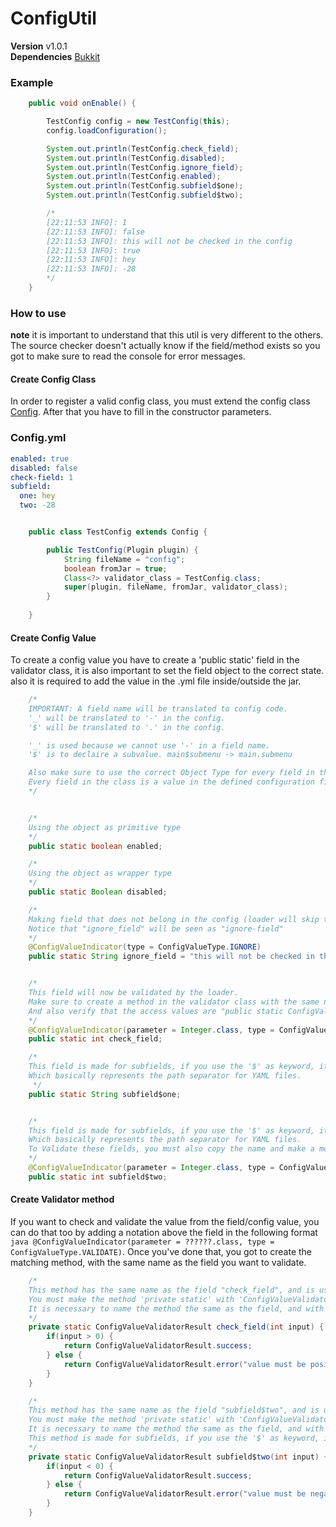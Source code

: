 # ConfigUtil

**Version** v1.0.1  
**Dependencies** [Bukkit](https://hub.spigotmc.org/javadocs/bukkit/overview-summary.html)


### Example
```java
    public void onEnable() {

        TestConfig config = new TestConfig(this);
        config.loadConfiguration();

        System.out.println(TestConfig.check_field);
        System.out.println(TestConfig.disabled);
        System.out.println(TestConfig.ignore_field);
        System.out.println(TestConfig.enabled);
        System.out.println(TestConfig.subfield$one);
        System.out.println(TestConfig.subfield$two);

        /*
        [22:11:53 INFO]: 1
        [22:11:53 INFO]: false
        [22:11:53 INFO]: this will not be checked in the config
        [22:11:53 INFO]: true
        [22:11:53 INFO]: hey
        [22:11:53 INFO]: -28
        */
    }
```

### How to use
**note** it is important to understand that this util is very different to the others.
The source checker doesn't actually know if the field/method exists so you got to make sure to read the console for error messages.


#### Create Config Class

In order to register a valid config class, you must extend the config class [Config](https://github.com/DanielTheDev/ConfigUtil/blob/master/src/com/danielthedev/config/Config.java).
After that you have to fill in the constructor parameters.

### Config.yml
```yaml
enabled: true
disabled: false
check-field: 1
subfield:
  one: hey
  two: -28
```

```java

    public class TestConfig extends Config {

        public TestConfig(Plugin plugin) {
            String fileName = "config";
            boolean fromJar = true;
            Class<?> validator_class = TestConfig.class;
            super(plugin, fileName, fromJar, validator_class);
        }
    
    }
```


#### Create Config Value
To create a config value you have to create a 'public static' field in the validator class, it is also important to set the field object to the correct state. also it is required to add the value in the .yml file inside/outside the jar.

```java
    /*
    IMPORTANT: A field name will be translated to config code.
    '_' will be translated to '-' in the config.
    '$' will be translated to '.' in the config.

    '_' is used because we cannot use '-' in a field name.
    '$' is to declaire a subvalue. main$submenu -> main.submenu

    Also make sure to use the correct Object Type for every field in the list.
    Every field in the class is a value in the defined configuration file,
    */


    /*
    Using the object as primitive type
    */
    public static boolean enabled;

    /*
    Using the object as wrapper type
    */
    public static Boolean disabled;

    /*
    Making field that does not belong in the config (loader will skip these)
    Notice that "ignore_field" will be seen as "ignore-field"
    */
    @ConfigValueIndicator(type = ConfigValueType.IGNORE)
    public static String ignore_field = "this will not be checked in the config";


    /*
    This field will now be validated by the loader.
    Make sure to create a method in the validator class with the same name as the field.
    And also verify that the access values are "public static ConfigValueValidatorResult {fieldname}(parameter class) {}"
    */
    @ConfigValueIndicator(parameter = Integer.class, type = ConfigValueType.VALIDATE)
    public static int check_field;

    /*
    This field is made for subfields, if you use the '$' as keyword, it will be translated to a '.'.
    Which basically represents the path separator for YAML files.
     */
    public static String subfield$one;


    /*
    This field is made for subfields, if you use the '$' as keyword, it will be translated to a '.'.
    Which basically represents the path separator for YAML files.
    To Validate these fields, you must also copy the name and make a method
    */
    @ConfigValueIndicator(parameter = Integer.class, type = ConfigValueType.VALIDATE)
    public static int subfield$two;

```

#### Create Validator method
If you want to check and validate the value from the field/config value, you can do that too by adding a notation above the field in the following format ```java @ConfigValueIndicator(parameter = ??????.class, type = ConfigValueType.VALIDATE)```.
Once you've done that, you got to create the matching method, with the same name as the field you want to validate.
```java
    /*
    This method has the same name as the field "check_field", and is used to validate the specific input.
    You must make the method 'private static' with 'ConfigValueValidatorResult' as return type, and the type as parameter.
    It is necessary to name the method the same as the field, and with the same type as parameters
    */
    private static ConfigValueValidatorResult check_field(int input) {
        if(input > 0) {
            return ConfigValueValidatorResult.success;
        } else {
            return ConfigValueValidatorResult.error("value must be positive");
        }
    }

    /*
    This method has the same name as the field "subfield$two", and is used to validate the specific input.
    You must make the method 'private static' with 'ConfigValueValidatorResult' as return type, and the type as parameter.
    It is necessary to name the method the same as the field, and with the same type as parameters
    This method is made for subfields, if you use the '$' as keyword, it will be translated to a '.'.
    */
    private static ConfigValueValidatorResult subfield$two(int input) {
        if(input < 0) {
            return ConfigValueValidatorResult.success;
        } else {
            return ConfigValueValidatorResult.error("value must be negative");
        }
    }
```
